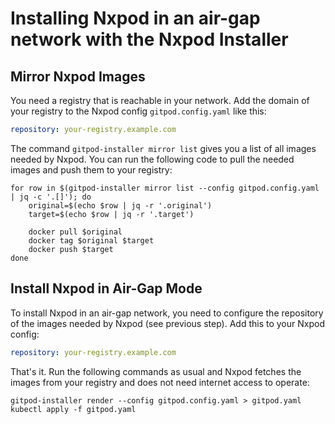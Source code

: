 # Installing Nxpod in an air-gap network with the Nxpod Installer

## Mirror Nxpod Images

You need a registry that is reachable in your network. Add the domain of your registry to the Nxpod config `gitpod.config.yaml` like this:
```yaml
repository: your-registry.example.com
```

The command `gitpod-installer mirror list` gives you a list of all images needed by Nxpod. You can run the following code to pull the needed images and push them to your registry:

```
for row in $(gitpod-installer mirror list --config gitpod.config.yaml | jq -c '.[]'); do
    original=$(echo $row | jq -r '.original')
    target=$(echo $row | jq -r '.target')

    docker pull $original
    docker tag $original $target
    docker push $target
done
```

## Install Nxpod in Air-Gap Mode

To install Nxpod in an air-gap network, you need to configure the repository of the images needed by Nxpod (see previous step). Add this to your Nxpod config:

```yaml
repository: your-registry.example.com
```

That's it. Run the following commands as usual and Nxpod fetches the images from your registry and does not need internet access to operate:

```
gitpod-installer render --config gitpod.config.yaml > gitpod.yaml
kubectl apply -f gitpod.yaml
```
